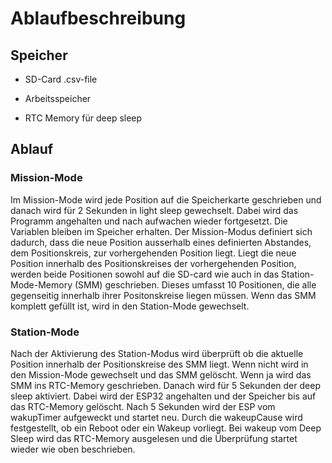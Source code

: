# Ablaufbeschreibung

## Speicher

- SD-Card .csv-file  

- Arbeitsspeicher

- RTC Memory für deep sleep

## Ablauf

### Mission-Mode

Im Mission-Mode wird jede Position auf die Speicherkarte geschrieben und danach wird für 2 Sekunden in light sleep gewechselt. Dabei wird das Programm angehalten und nach aufwachen wieder fortgesetzt. Die Variablen bleiben im Speicher erhalten. Der Mission-Modus definiert sich dadurch, dass die neue Position ausserhalb eines definierten Abstandes, dem Positionskreis, zur vorhergehenden Position liegt. Liegt die neue Position innerhalb des Positionskreises der vorhergehenden Position, werden beide Positionen sowohl auf die SD-card wie auch in das Station-Mode-Memory (SMM) geschrieben. Dieses umfasst 10 Positionen, die alle gegenseitig innerhalb ihrer Positonskreise liegen müssen. Wenn das SMM komplett gefüllt ist, wird in den Station-Mode gewechselt.

### Station-Mode

Nach der Aktivierung des Station-Modus wird überprüft ob die aktuelle Position innerhalb der Positionskreise des SMM liegt. Wenn nicht wird in den Mission-Mode gewechselt und das SMM gelöscht. Wenn ja wird das SMM ins RTC-Memory geschrieben. Danach wird für 5 Sekunden der deep sleep aktiviert. Dabei wird der ESP32 angehalten und der Speicher bis auf das RTC-Memory gelöscht. Nach 5 Sekunden wird der ESP vom wakupTimer aufgeweckt und startet neu. Durch die wakeupCause wird festgestellt, ob ein Reboot oder ein Wakeup vorliegt. Bei wakeup vom Deep Sleep wird das RTC-Memory ausgelesen und die Überprüfung startet wieder wie oben beschrieben.  
